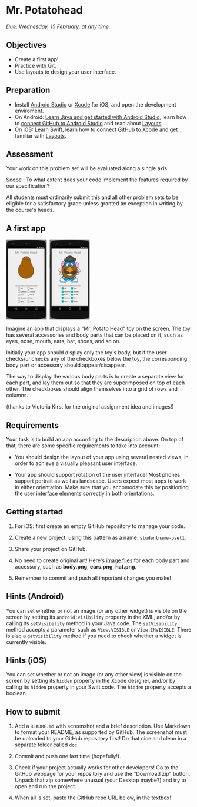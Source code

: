 # Mr. Potatohead

*Due: Wednesday, 15 February, at any time.*

## Objectives

- Create a first app!
- Practice with Git.
- Use layouts to design your user interface.

## Preparation

- Install [Android Studio](https://developer.android.com/sdk/index.html) or [Xcode](https://itunes.apple.com/nl/app/xcode/id497799835) for iOS, and open the development enviroment.
- On Android: [Learn Java and get started with Android Studio](/android/learn-java), learn how to [connect GitHub to Android Studio](https://www.youtube.com/watch?v=xQwAIwiQ_KE&feature=youtu.be&t=285) and read about [Layouts](/android/layouts).
- On iOS: [Learn Swift](/ios/learn-swift), learn how to [connect GitHub to Xcode](/ios/xcode) and get familiar with [Layouts](/ios/layouts).

## Assessment

Your work on this problem set will be evaluated along a single axis.

Scope
: To what extent does your code implement the features required by our specification?

All students must ordinarily submit this and all other problem sets to be eligible for a satisfactory grade unless granted an exception in writing by the course's heads.

## A first app

![Screenshot of Mr. Potato Head](potato.png)

Imagine an app that displays a "Mr. Potato Head" toy on the screen. The toy has several accessories and body parts that can be placed on it, such as eyes, nose, mouth, ears, hat, shoes, and so on.

Initially your app should display only the toy's body, but if the user checks/unchecks any of the checkboxes below the toy, the corresponding body part or accessory should appear/disappear.

The way to display the various body parts is to create a separate view for each part, and lay them out so that they are superimposed on top of each other. The checkboxes should align themselves into a grid of rows and columns.

(thanks to Victoria Kirst for the original assignment idea and images!)

## Requirements

Your task is to build an app according to the description above. On top of that, there are some specific requirements to take into account:

- You should design the layout of your app using several nested views, in order to achieve a visually pleasant user interface.

- Your app should support rotation of the user interface! Most phones support portrait as well as landscape. Users expect most apps to work in either orientation. Make sure that you accomodate this by positioning the user interface elements correctly in both orientations.

## Getting started

1. For iOS: first create an empty GitHub repository to manage your code.

2. Create a new project, using this pattern as a name: `studentname-pset1`. 

3. Share your project on GitHub.

4. No need to create original art! Here's [image files](mr-potato-head-images.zip) for each body part and accessory, such as **body.png**, **ears.png**, **hat.png**.

5. Remember to commit and push all important changes you make! 

## Hints (Android)

You can set whether or not an image (or any other widget) is visible on the screen by setting its `android:visibility` property in the XML, and/or by calling its `setVisibility` method in your Java code. The `setVisibility` method accepts a parameter such as `View.VISIBLE` or `View.INVISIBLE`. There is also a `getVisibility` method if you need to check whether a widget is currently visible.

## Hints (iOS)

You can set whether or not an image (or any other view) is visible on the screen by setting its `hidden` property in the Xcode designer, and/or by calling its `hidden` property in your Swift code. The `hidden` property accepts a boolean.

## How to submit

1. Add a `README.md` with screenshot and a brief description. Use Markdown to format your README, as supported by GitHub. The screenshot must be uploaded to your GitHub repository first! Do that nice and clean in a separate folder called `doc`.

2. Commit and push one last time (hopefully!).

3. Check if your project actually works for other developers! Go to the GitHub webpage for your repository and use the "Download zip" button. Unpack that zip somewhere unusual (your Desktop maybe?) and try to open and run the project.

4. When all is set, paste the GitHub repo URL below, in the textbox!
